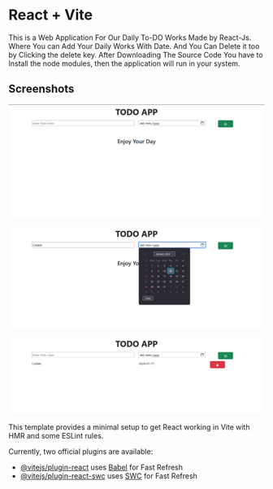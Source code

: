 # React + Vite

This is a Web Application For Our Daily To-DO Works Made by React-Js. Where You can Add Your Daily  Works With Date. And You Can Delete it too by Clicking the delete key.
After Downloading The Source Code You have to Install the node modules, then the application will run in your system.

## Screenshots

![App Screenshot](https://github.com/karanSuman/React-TO-DO-APP/blob/main/Application-Screenshots/Screenshot%201.png)

![App Screenshot](https://github.com/karanSuman/React-TO-DO-APP/blob/main/Application-Screenshots/Screenshot%202.png)

![App Screenshot](https://github.com/karanSuman/React-TO-DO-APP/blob/main/Application-Screenshots/Screenshot%203.png)




This template provides a minimal setup to get React working in Vite with HMR and some ESLint rules.



Currently, two official plugins are available:

- [@vitejs/plugin-react](https://github.com/vitejs/vite-plugin-react/blob/main/packages/plugin-react/README.md) uses [Babel](https://babeljs.io/) for Fast Refresh
- [@vitejs/plugin-react-swc](https://github.com/vitejs/vite-plugin-react-swc) uses [SWC](https://swc.rs/) for Fast Refresh
